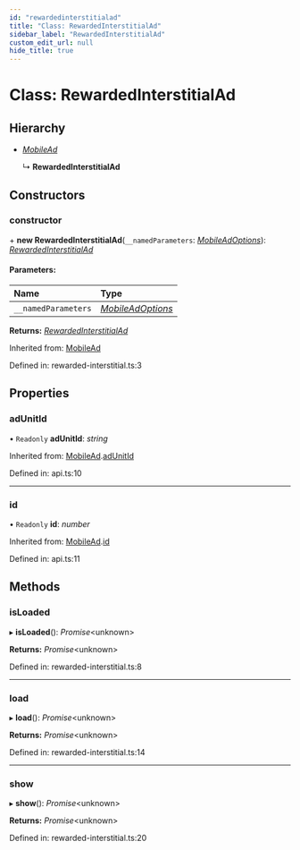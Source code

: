 ```yaml
---
id: "rewardedinterstitialad"
title: "Class: RewardedInterstitialAd"
sidebar_label: "RewardedInterstitialAd"
custom_edit_url: null
hide_title: true
---
```


# Class: RewardedInterstitialAd

## Hierarchy

* [*MobileAd*](mobilead.md)

  ↳ **RewardedInterstitialAd**

## Constructors

### constructor

\+ **new RewardedInterstitialAd**(`__namedParameters`: [*MobileAdOptions*](../index.md#mobileadoptions)): [*RewardedInterstitialAd*](rewardedinterstitialad.md)

#### Parameters:

Name | Type |
:------ | :------ |
`__namedParameters` | [*MobileAdOptions*](../index.md#mobileadoptions) |

**Returns:** [*RewardedInterstitialAd*](rewardedinterstitialad.md)

Inherited from: [MobileAd](mobilead.md)

Defined in: rewarded-interstitial.ts:3

## Properties

### adUnitId

• `Readonly` **adUnitId**: *string*

Inherited from: [MobileAd](mobilead.md).[adUnitId](mobilead.md#adunitid)

Defined in: api.ts:10

___

### id

• `Readonly` **id**: *number*

Inherited from: [MobileAd](mobilead.md).[id](mobilead.md#id)

Defined in: api.ts:11

## Methods

### isLoaded

▸ **isLoaded**(): *Promise*<unknown\>

**Returns:** *Promise*<unknown\>

Defined in: rewarded-interstitial.ts:8

___

### load

▸ **load**(): *Promise*<unknown\>

**Returns:** *Promise*<unknown\>

Defined in: rewarded-interstitial.ts:14

___

### show

▸ **show**(): *Promise*<unknown\>

**Returns:** *Promise*<unknown\>

Defined in: rewarded-interstitial.ts:20
